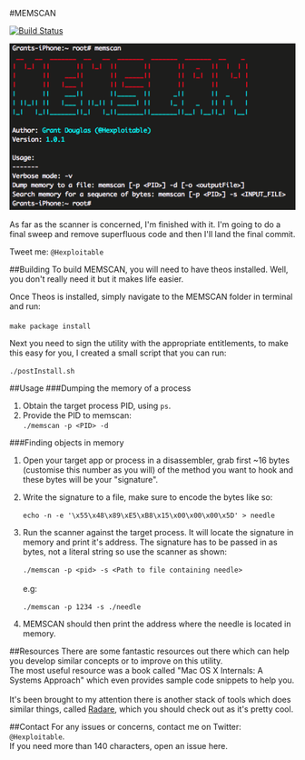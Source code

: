 #MEMSCAN

[![Build Status](https://travis-ci.org/hexploitable/MEMSCAN.svg?branch=master)](https://travis-ci.org/hexploitable/MEMSCAN)

![image](screenshots/memscan_banner.png)

As far as the scanner is concerned, I'm finished with it. I'm going to do a final sweep and remove superfluous code and then I'll land the final commit.

Tweet me: `@Hexploitable`

##Building
To build MEMSCAN, you will need to have theos installed. Well, you don't really need it but it makes life easier.

Once Theos is installed, simply navigate to the MEMSCAN folder in terminal and run:<br /><br />
`make package install`

Next you need to sign the utility with the appropriate entitlements, to make this easy for you, I created a small script that you can run:

`./postInstall.sh`

##Usage
###Dumping the memory of a process
1. Obtain the target process PID, using `ps`.
2. Provide the PID to memscan:<br />
`./memscan -p <PID> -d`

###Finding objects in memory

1. Open your target app or process in a disassembler, grab first ~16 bytes (customise this number as you will) of the method you want to hook and these bytes will be your "signature".

2. Write the signature to a file, make sure to encode the bytes like so:

	`echo -n -e '\x55\x48\x89\xE5\xB8\x15\x00\x00\x00\x5D' > needle`

3. Run the scanner against the target process. It will locate the signature in memory and print it's address. The signature has to be passed in as bytes, not a literal string so use the scanner as shown:

	`./memscan -p <pid> -s <Path to file containing needle>`
<br /><br />
e.g:

	`./memscan -p 1234 -s ./needle`

4. MEMSCAN should then print the address where the needle is located in memory.


##Resources
There are some fantastic resources out there which can help you develop similar concepts or to improve on this utility.
<br />
The most useful resource was a book called "Mac OS X Internals: A Systems Approach" which even provides sample code snippets to help you.
<br />
<br />
It's been brought to my attention there is another stack of tools which does similar things, called [Radare](https://github.com/radare/radare2), which you should check out as it's pretty cool.

##Contact
For any issues or concerns, contact me on Twitter: `@Hexploitable`.
<br/>
If you need more than 140 characters, open an issue here.
